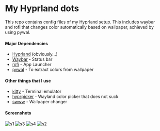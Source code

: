# My Hyprland dots
This repo contains config files of my Hyprland setup. This includes waybar and rofi that changes color automatically based on wallpaper, achieved by using pywal.

#### Major Dependencies
 -  [Hyprland](https://hyprland.org/) (obviously...)
 -  [Waybar](https://github.com/Alexays/Waybar) - Status bar
 -  [rofi](https://github.com/lbonn/rofi) - App Launcher
 -  [pywal](https://github.com/dylanaraps/pywal) - To extract colors from wallpaper 

#### Other things that I use
 - [kitty](https://sw.kovidgoyal.net/kitty/) - Terminal emulator
 - [hyprpicker](https://github.com/hyprwm/hyprpicker) - Wayland color picker that does not suck
 - [swww](https://github.com/LGFae/swww) - Wallpaper changer

#### Screenshots
![s1](https://raw.githubusercontent.com/rjn991/hyprland-dots/main/screenshots/s1.png)
![s3](https://raw.githubusercontent.com/rjn991/hyprland-dots/main/screenshots/s3.png)
![s4](https://raw.githubusercontent.com/rjn991/hyprland-dots/main/screenshots/s4.png)
![s2](https://raw.githubusercontent.com/rjn991/hyprland-dots/main/screenshots/s2.png)
